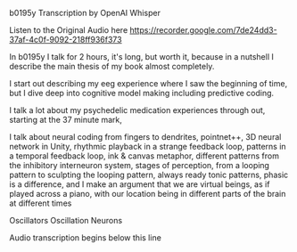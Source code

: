 b0195y Transcription by OpenAI Whisper 

Listen to the Original Audio here https://recorder.google.com/7de24dd3-37af-4c0f-9092-218ff936f373

In b0195y I talk for 2 hours, it's long, but worth it, because in a nutshell I describe the main thesis of my book almost completely.

I start out describing my eeg experience where I saw the beginning of time, but I dive deep into cognitive model making including predictive coding.

I talk a lot about my psychedelic medication experiences through out, starting at the 37 minute mark,

I talk about neural coding from fingers to dendrites, pointnet++, 3D neural network in Unity, rhythmic playback in a strange feedback loop, patterns in a temporal feedback loop, ink & canvas metaphor, different patterns from the inhibitory interneuron system, stages of perception, from a looping pattern to sculpting the looping pattern, always ready tonic patterns, phasic is a difference, and I make an argument that we are virtual beings, as if played across a piano, with our location being in different parts of the brain at different times

Oscillators Oscillation Neurons

Audio transcription begins below this line
